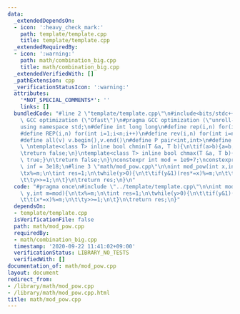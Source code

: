 ```yaml
---
data:
  _extendedDependsOn:
  - icon: ':heavy_check_mark:'
    path: template/template.cpp
    title: template/template.cpp
  _extendedRequiredBy:
  - icon: ':warning:'
    path: math/combination_big.cpp
    title: math/combination_big.cpp
  _extendedVerifiedWith: []
  _pathExtension: cpp
  _verificationStatusIcon: ':warning:'
  attributes:
    '*NOT_SPECIAL_COMMENTS*': ''
    links: []
  bundledCode: "#line 2 \"template/template.cpp\"\n#include<bits/stdc++.h>\n#pragma\
    \ GCC optimization (\"Ofast\")\n#pragma GCC optimization (\"unroll-loops\")\n\
    using namespace std;\n#define int long long\n#define rep(i,n) for(int i=0;i<n;i++)\n\
    #define REP(i,n) for(int i=1;i<n;i++)\n#define rev(i,n) for(int i=n-1;i>=0;i--)\n\
    #define all(v) v.begin(),v.end()\n#define P pair<int,int>\n#define len(s) (int)s.size()\n\
    \ \ntemplate<class T> inline bool chmin(T &a, T b){\n\tif(a>b){a=b;return true;}\n\
    \treturn false;\n}\ntemplate<class T> inline bool chmax(T &a, T b){\n\tif(a<b){a=b;return\
    \ true;}\n\treturn false;\n}\nconstexpr int mod = 1e9+7;\nconstexpr long long\
    \ inf = 3e18;\n#line 3 \"math/mod_pow.cpp\"\n\nint mod_pow(int x,int y,int m=mod){\n\
    \tx%=m;\n\tint res=1;\n\twhile(y>0){\n\t\tif(y&1)(res*=x)%=m;\n\t\t(x*=x)%=m;\n\
    \t\ty>>=1;\n\t}\n\treturn res;\n}\n"
  code: "#pragma once\n#include \"../template/template.cpp\"\n\nint mod_pow(int x,int\
    \ y,int m=mod){\n\tx%=m;\n\tint res=1;\n\twhile(y>0){\n\t\tif(y&1)(res*=x)%=m;\n\
    \t\t(x*=x)%=m;\n\t\ty>>=1;\n\t}\n\treturn res;\n}"
  dependsOn:
  - template/template.cpp
  isVerificationFile: false
  path: math/mod_pow.cpp
  requiredBy:
  - math/combination_big.cpp
  timestamp: '2020-09-22 11:41:02+09:00'
  verificationStatus: LIBRARY_NO_TESTS
  verifiedWith: []
documentation_of: math/mod_pow.cpp
layout: document
redirect_from:
- /library/math/mod_pow.cpp
- /library/math/mod_pow.cpp.html
title: math/mod_pow.cpp
---
```

